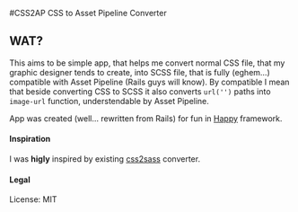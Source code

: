 #CSS2AP
CSS to Asset Pipeline Converter

## WAT?

This aims to be simple app, that helps me convert normal CSS file, that my graphic designer tends to create, into SCSS file, that is fully (eghem…) compatible with Asset Pipeline (Rails guys will know). By compatible I mean that beside converting CSS to SCSS it also converts ```url('')``` paths into ```image-url``` function, understendable by Asset Pipeline.

App was created (well… rewritten from Rails) for fun in [Happy](https://github.com/hmans/happy/) framework.

#### Inspiration
I was **higly** inspired by existing [css2sass](http://css2sass.heroku.com/) converter.

#### Legal
License: MIT
